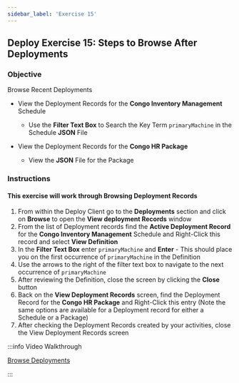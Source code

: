 ```yaml
---
sidebar_label: 'Exercise 15'
---
```


## Deploy Exercise 15: Steps to Browse After Deployments

### Objective

Browse Recent Deployments

* View the Deployment Records for the **Congo Inventory Management** Schedule
  * Use the **Filter Text Box** to Search the Key Term ```primaryMachine``` in the Schedule **JSON** File

* View the Deployment Records for the **Congo HR Package**
  * View the **JSON** File for the Package

### Instructions

#### This exercise will work through Browsing Deployment Records

1.	From within the Deploy Client go to the **Deployments** section and click on **Browse** to open the **View deployment Records** window
2.	From the list of Deployment records find the **Active Deployment Record** for the **Congo Inventory Management** Schedule and Right-Click this record and select **View Definition**
3.	In the **Filter Text Box** enter ```primaryMachine``` and **Enter** - This should place you on the first occurrence of ```primaryMachine``` in the Definition
4.  Use the arrows to the right of the filter text box to navigate to the next occurrence of ```primaryMachine```
5.	After reviewing the Definition, close the screen by clicking the **Close** button
6.	Back on the **View Deployment Records** screen, find the Deployment Record for the **Congo HR Package** and Right-Click this entry (Note the same options are available for a Deployment record for either a Schedule or a Package)
7.	After checking the Deployment Records created by your activities, close the View Deployment Records screen

:::info Video Walkthrough

[Browse Deployments](../static/imgdeploy/Deploy_BrowseDeployments.mp4)

:::